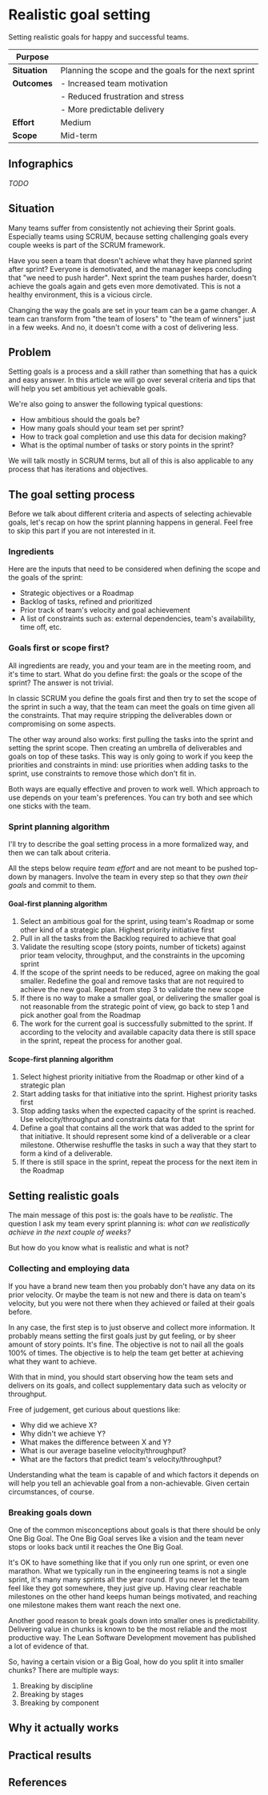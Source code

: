 # Realistic goal setting

Setting realistic goals for happy and successful teams.

|**Purpose**||
|---------|-----|
|**Situation**|Planning the scope and the goals for the next sprint|
|**Outcomes**| - Increased team motivation|
|| - Reduced frustration and stress|
|| - More predictable delivery|
|**Effort**|Medium|
|**Scope**|Mid-term|

## Infographics

_TODO_

## Situation

Many teams suffer from consistently not achieving their Sprint goals. Especially teams using SCRUM, because setting challenging goals every couple weeks is part of the SCRUM framework.

Have you seen a team that doesn't achieve what they have planned sprint after sprint? Everyone is demotivated, and the manager keeps concluding that "we need to push harder". Next sprint the team pushes harder, doesn't achieve the goals again and gets even more demotivated. This is not a healthy environment, this is a vicious circle.

Changing the way the goals are set in your team can be a game changer. A team can transform from "the team of losers" to "the team of winners" just in a few weeks. And no, it doesn't come with a cost of delivering less.

## Problem

Setting goals is a process and a skill rather than something that has a quick and easy answer. In this article we will go over several criteria and tips that will help you set ambitious yet achievable goals.

We're also going to answer the following typical questions:

- How ambitious should the goals be?
- How many goals should your team set per sprint?
- How to track goal completion and use this data for decision making?
- What is the optimal number of tasks or story points in the sprint?

We will talk mostly in SCRUM terms, but all of this is also applicable to any process that has iterations and objectives.

## The goal setting process

Before we talk about different criteria and aspects of selecting achievable goals, let's recap on how the sprint planning happens in general. Feel free to skip this part if you are not interested in it.

### Ingredients

Here are the inputs that need to be considered when defining the scope and the goals of the sprint:

- Strategic objectives or a Roadmap
- Backlog of tasks, refined and prioritized
- Prior track of team's velocity and goal achievement
- A list of constraints such as: external dependencies, team's availability, time off, etc.

### Goals first or scope first?

All ingredients are ready, you and your team are in the meeting room, and it's time to start. What do you define first: the goals or the scope of the sprint? The answer is not trivial.

In classic SCRUM you define the goals first and then try to set the scope of the sprint in such a way, that the team can meet the goals on time given all the constraints. That may require stripping the deliverables down or compromising on some aspects.

The other way around also works: first pulling the tasks into the sprint and setting the sprint scope. Then creating an umbrella of deliverables and goals on top of these tasks. This way is only going to work if you keep the priorities and constraints in mind: use priorities when adding tasks to the sprint, use constraints to remove those which don't fit in.

Both ways are equally effective and proven to work well. Which approach to use depends on your team's preferences. You can try both and see which one sticks with the team.

### Sprint planning algorithm

I'll try to describe the goal setting process in a more formalized way, and then we can talk about criteria.

All the steps below require _team effort_ and are not meant to be pushed top-down by managers. Involve the team in every step so that they _own their goals_ and commit to them.

#### Goal-first planning algorithm

1. Select an ambitious goal for the sprint, using team's Roadmap or some other kind of a strategic plan. Highest priority initiative first
1. Pull in all the tasks from the Backlog required to achieve that goal
1. Validate the resulting scope (story points, number of tickets) against prior team velocity, throughput, and the constraints in the upcoming sprint
1. If the scope of the sprint needs to be reduced, agree on making the goal smaller. Redefine the goal and remove tasks that are not required to achieve the new goal. Repeat from step 3 to validate the new scope
1. If there is no way to make a smaller goal, or delivering the smaller goal is not reasonable from the strategic point of view, go back to step 1 and pick another goal from the Roadmap
1. The work for the current goal is successfully submitted to the sprint. If according to the velocity and available capacity data there is still space in the sprint, repeat the process for another goal.

#### Scope-first planning algorithm

1. Select highest priority initiative from the Roadmap or other kind of a strategic plan
1. Start adding tasks for that initiative into the sprint. Highest priority tasks first
1. Stop adding tasks when the expected capacity of the sprint is reached. Use velocity/throughput and constraints data for that
1. Define a goal that contains all the work that was added to the sprint for that initiative. It should represent some kind of a deliverable or a clear milestone. Otherwise reshuffle the tasks in such a way that they start to form a kind of a deliverable.
1. If there is still space in the sprint, repeat the process for the next item in the Roadmap

## Setting realistic goals

The main message of this post is: the goals have to be _realistic_. The question I ask my team every sprint planning is: _what can we realistically achieve in the next couple of weeks?_

But how do you know what is realistic and what is not?

### Collecting and employing data

If you have a brand new team then you probably don't have any data on its prior velocity. Or maybe the team is not new and there is data on team's velocity, but you were not there when they achieved or failed at their goals before.

In any case, the first step is to just observe and collect more information. It probably means setting the first goals just by gut feeling, or by sheer amount of story points. It's fine. The objective is not to nail all the goals 100% of times. The objective is to help the team get better at achieving what they want to achieve.

With that in mind, you should start observing how the team sets and delivers on its goals, and collect supplementary data such as velocity or throughput.

Free of judgement, get curious about questions like:

- Why did we achieve X?
- Why didn't we achieve Y?
- What makes the difference between X and Y?
- What is our average baseline velocity/throughput?
- What are the factors that predict team's velocity/throughput?

Understanding what the team is capable of and which factors it depends on will help you tell an achievable goal from a non-achievable. Given certain circumstances, of course.

### Breaking goals down

One of the common misconceptions about goals is that there should be only One Big Goal. The One Big Goal serves like a vision and the team never stops or looks back until it reaches the One Big Goal.

It's OK to have something like that if you only run one sprint, or even one marathon. What we typically run in the engineering teams is not a single sprint, it's many many sprints all the year round. If you never let the team feel like they got somewhere, they just give up. Having clear reachable milestones on the other hand keeps human beings motivated, and reaching one milestone makes them want reach the next one.

Another good reason to break goals down into smaller ones is predictability. Delivering value in chunks is known to be the most reliable and the most productive way. The Lean Software Development movement has published a lot of evidence of that.

So, having a certain vision or a Big Goal, how do you split it into smaller chunks? There are multiple ways:

1. Breaking by discipline
2. Breaking by stages
3. Breaking by component



## Why it actually works

## Practical results

## References
